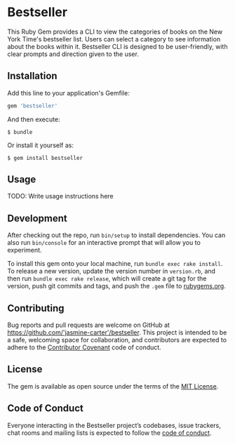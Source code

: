 # Bestseller

This Ruby Gem provides a CLI to view the categories of books on the New York Time's bestseller list. Users can select a category to see information about the books within it. Bestseller CLI is designed to be user-friendly, with clear prompts and direction given to the user.

## Installation

Add this line to your application's Gemfile:

```ruby
gem 'bestseller'
```

And then execute:

    $ bundle

Or install it yourself as:

    $ gem install bestseller

## Usage

TODO: Write usage instructions here

## Development

After checking out the repo, run `bin/setup` to install dependencies. You can also run `bin/console` for an interactive prompt that will allow you to experiment.

To install this gem onto your local machine, run `bundle exec rake install`. To release a new version, update the version number in `version.rb`, and then run `bundle exec rake release`, which will create a git tag for the version, push git commits and tags, and push the `.gem` file to [rubygems.org](https://rubygems.org).

## Contributing

Bug reports and pull requests are welcome on GitHub at https://github.com/'jasmine-carter'/bestseller. This project is intended to be a safe, welcoming space for collaboration, and contributors are expected to adhere to the [Contributor Covenant](http://contributor-covenant.org) code of conduct.

## License

The gem is available as open source under the terms of the [MIT License](https://opensource.org/licenses/MIT).

## Code of Conduct

Everyone interacting in the Bestseller project’s codebases, issue trackers, chat rooms and mailing lists is expected to follow the [code of conduct](https://github.com/'jasmine-carter'/bestseller/blob/master/CODE_OF_CONDUCT.md).
